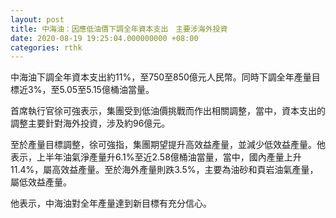 ```yaml
---
layout: post
title: 中海油：因應低油價下調全年資本支出　主要涉海外投資
date: 2020-08-19 19:25:04.000000000 +08:00
categories: rthk
---
```


中海油下調全年資本支出約11%，至750至850億元人民幣。同時下調全年產量目標近3%，至5.05至5.15億桶油當量。

首席執行官徐可強表示，集團受到低油價挑戰而作出相關調整，當中，資本支出的調整主要針對海外投資，涉及約96億元。

至於產量目標調整，徐可強指，集團期望提升高效益產量，並減少低效益產量。他表示，上半年油氣淨產量升6.1%至近2.58億桶油當量，當中，國內產量上升11.4%，屬高效益產量。至於海外產量則跌3.5%，主要為油砂和頁岩油氣產量，屬低效益產量。

他表示，中海油對全年產量達到新目標有充分信心。
